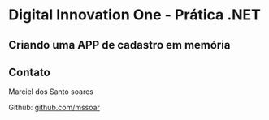 # Digital Innovation One - Prática .NET

## Criando uma APP de cadastro em memória

## Contato

Marciel dos Santo soares


Github:  [github.com/mssoar](https://github.com/Mssoar)
